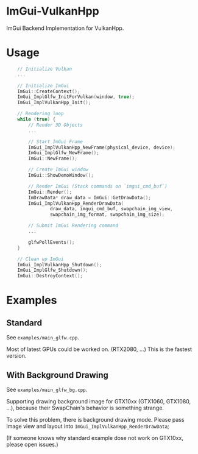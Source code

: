 # ImGui-VulkanHpp
ImGui Backend Implementation for VulkanHpp.

# Usage
```cpp
    // Initialize Vulkan
    ...

    // Initialize ImGui
    ImGui::CreateContext();
    ImGui_ImplGlfw_InitForVulkan(window, true);
    ImGui_ImplVulkanHpp_Init();

    // Rendering loop
    while (true) {
        // Render 3D Objects
        ...

        // Start ImGui Frame
        ImGui_ImplVulkanHpp_NewFrame(physical_device, device);
        ImGui_ImplGlfw_NewFrame();
        ImGui::NewFrame();

        // Create ImGui window
        ImGui::ShowDemoWindow();

        // Render ImGui (Stack commands on `imgui_cmd_buf`)
        ImGui::Render();
        ImDrawData* draw_data = ImGui::GetDrawData();
        ImGui_ImplVulkanHpp_RenderDrawData(
                draw_data, imgui_cmd_buf, swapchain_img_view,
                swapchain_img_format, swapchain_img_size);

        // Submit ImGui Rendering command
        ...

        glfwPollEvents();
    }

    // Clean up ImGui
    ImGui_ImplVulkanHpp_Shutdown();
    ImGui_ImplGlfw_Shutdown();
    ImGui::DestroyContext();
```

# Examples
## Standard
See `examples/main_glfw.cpp`.

Most of latest GPUs could be worked on. (RTX2080, ...)
This is the fastest version.

## With Background Drawing
See `examples/main_glfw_bg.cpp`.

Supporting drawing background image for GTX10xx (GTX1060, GTX1080, ...),
because their SwapChain's behavior is something strange.

To solve this problem, there is background drawing mode.
Please pass image view and layout into `ImGui_ImplVulkanHpp_RenderDrawData`;

(If someone knows why standard example dose not work on GTX10xx,
 please open issues.)
